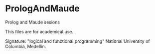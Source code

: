 # PrologAndMaude
Prolog and Maude sesions

This files are for academical use.

Signature: "logical and functional programming" 
National University of Colombia, Medellin.
